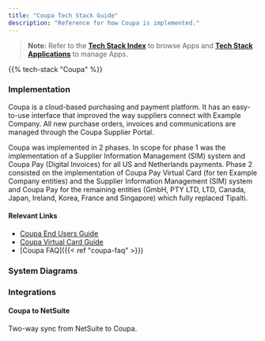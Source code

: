 ```yaml
---
title: "Coupa Tech Stack Guide"
description: "Reference for how Coupa is implemented."
---
```


> **Note:** Refer to the **[Tech Stack Index](/handbook/business-technology/tech-stack/)** to browse Apps and **[Tech Stack Applications](/handbook/business-technology/tech-stack-applications/)** to manage Apps.

{{% tech-stack "Coupa" %}}

### Implementation

Coupa is a cloud-based purchasing and payment platform. It has an easy-to-use interface that improved the way suppliers connect with Example Company. All new purchase orders, invoices and communications are managed through the Coupa Supplier Portal.

Coupa was implemented in 2 phases. In scope for phase 1 was the implementation of a Supplier Information Management (SIM) system and Coupa Pay (Digital Invoices) for all US and Netherlands payments. Phase 2 consisted on the implementation of Coupa Pay Virtual Card (for ten Example Company entities) and the Supplier Information Management (SIM) system and Coupa Pay for the remaining entities (GmbH, PTY LTD, LTD, Canada, Japan, Ireland, Korea, France and Singapore) which fully replaced Tipalti.

#### Relevant Links

- [Coupa End Users Guide](/handbook/business-technology/enterprise-applications/guides/coupa-guide)
- [Coupa Virtual Card Guide](/handbook/business-technology/enterprise-applications/guides/coupa-virtual-cards/)
- [Coupa FAQ]({{< ref "coupa-faq" >}})

### System Diagrams

### Integrations

#### Coupa to NetSuite

Two-way sync from NetSuite to Coupa.
